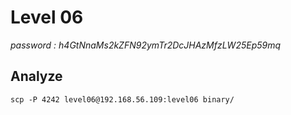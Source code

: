 # Level 06
*password : h4GtNnaMs2kZFN92ymTr2DcJHAzMfzLW25Ep59mq*

## Analyze

```
scp -P 4242 level06@192.168.56.109:level06 binary/
```
